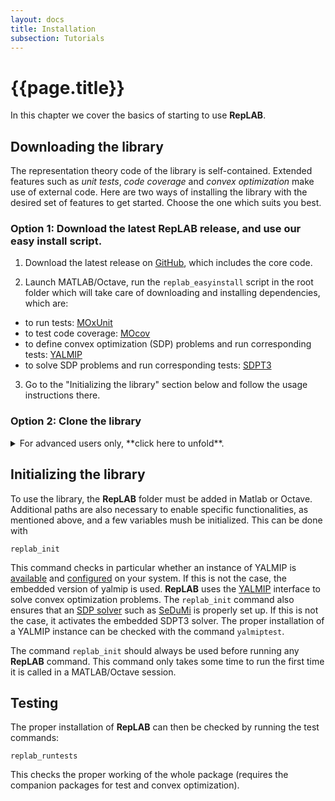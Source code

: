 ```yaml
---
layout: docs
title: Installation
subsection: Tutorials
---
```


# {{page.title}}

In this chapter we cover the basics of starting to use **RepLAB**.

## Downloading the library

The representation theory code of the library is self-contained. Extended features such as *unit tests*, *code coverage* and *convex optimization* make use of external code. Here are two ways of installing the library with the desired set of features to get started. Choose the one which suits you best.

### Option 1: Download the latest RepLAB release, and use our easy install script.


1. Download the latest release on [GitHub](https://www.github.com/replab/replab/releases), which includes the core code.

2. Launch MATLAB/Octave, run the `replab_easyinstall` script in the root folder which will take care of downloading and installing dependencies, which are:

- to run tests: [MOxUnit](https://github.com/MOxUnit/MOxUnit)
- to test code coverage: [MOcov](https://github.com/MOcov/MOcov)
- to define convex optimization (SDP) problems and run corresponding tests: [YALMIP](https://github.com/yalmip/YALMIP)
- to solve SDP problems and run corresponding tests: [SDPT3](https://github.com/sqlp/sdpt3)

3. Go to the "Initializing the library" section below and follow the usage instructions there.


### Option 2: Clone the library

<details><summary>For advanced users only, **click here to unfold**.</summary>
<p>

Clone the library from GitHub using the following command:

```
git clone --recursive https://www.github.com/replab/replab
```

which will download the latest `master` version, and update the Git submodules automatically.

This creates a folder **RepLAB** with all the necessary code, including the [VPI](https://ch.mathworks.com/matlabcentral/fileexchange/22725-variable-precision-integer-arithmetic) library for large integers, the testing suite [MOxUnit](https://github.com/MOxUnit/MOxUnit), and the tools needed for semidefinite programming.

</p>
</details>

## Initializing the library

To use the library, the **RepLAB** folder must be added in Matlab or Octave. Additional paths are also necessary to enable specific functionalities, as mentioned above, and a few variables mush be initialized. This can be done with
```
replab_init
```

This command checks in particular whether an instance of YALMIP is [available](https://yalmip.github.io/download/) and [configured](https://yalmip.github.io/tutorial/installation/) on your system. If this is not the case, the embedded version of yalmip is used. **RepLAB** uses the [YALMIP](https://yalmip.github.io) interface to solve convex optimization problems. The `replab_init` command also ensures that an [SDP solver](https://yalmip.github.io/allsolvers/) such as [SeDuMi](https://github.com/SQLP/SeDuMi) is properly set up. If this is not the case, it activates the embedded SDPT3 solver. The proper installation of a YALMIP instance can be checked with the command `yalmiptest`.

The command `replab_init` should always be used before running any **RepLAB** command. This command only takes some time to run the first time it is called in a MATLAB/Octave session.

## Testing

The proper installation of **RepLAB** can then be checked by running the test commands:

```
replab_runtests
```

This checks the proper working of the whole package (requires the companion packages for test and convex optimization).
